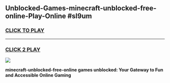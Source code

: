 
## Unblocked-Games-minecraft-unblocked-free-online-Play-Online #sl9um
<h3>
<a href="https://news.freeplayer.one?title=minecraft-unblocked-free-online&ref=3">CLICK TO PLAY</a></h3>
<hr>

<h3>
<a href="https://news.freeplayer.one?title=minecraft-unblocked-free-online&ref=3">CLICK 2 PLAY</a>
  
</h3>

<a href="https://news.freeplayer.one?title=minecraft-unblocked-free-online&ref=3"><img src="https://clearcache.store/games.png"></a>


**minecraft-unblocked-free-online games unblocked: Your Gateway to Fun and Accessible Online Gaming**
